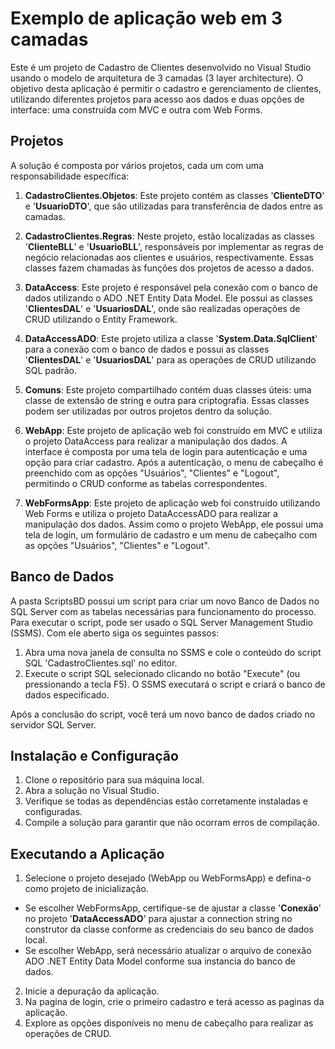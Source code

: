 # Exemplo de aplicação web em 3 camadas

Este é um projeto de Cadastro de Clientes desenvolvido no Visual Studio usando o modelo de arquitetura de 3 camadas (3 layer architecture). O objetivo desta aplicação é permitir o cadastro e gerenciamento de clientes, utilizando diferentes projetos para acesso aos dados e duas opções de interface: uma construída com MVC e outra com Web Forms.

## Projetos

A solução é composta por vários projetos, cada um com uma responsabilidade específica:

1. **CadastroClientes.Objetos**: Este projeto contém as classes '**ClienteDTO**' e '**UsuarioDTO**', que são utilizadas para transferência de dados entre as camadas.

2. **CadastroClientes.Regras**: Neste projeto, estão localizadas as classes '**ClienteBLL**' e '**UsuarioBLL**', responsáveis por implementar as regras de negócio relacionadas aos clientes e usuários, respectivamente. Essas classes fazem chamadas às funções dos projetos de acesso a dados.

3. **DataAccess**: Este projeto é responsável pela conexão com o banco de dados utilizando o ADO .NET Entity Data Model. Ele possui as classes '**ClientesDAL**' e '**UsuariosDAL**', onde são realizadas operações de CRUD utilizando o Entity Framework.

4. **DataAccessADO**: Este projeto utiliza a classe '**System.Data.SqlClient**' para a conexão com o banco de dados e possui as classes '**ClientesDAL**' e '**UsuariosDAL**' para as operações de CRUD utilizando SQL padrão.

5. **Comuns**: Este projeto compartilhado contém duas classes úteis: uma classe de extensão de string e outra para criptografia. Essas classes podem ser utilizadas por outros projetos dentro da solução.

6. **WebApp**: Este projeto de aplicação web foi construído em MVC e utiliza o projeto DataAccess para realizar a manipulação dos dados. A interface é composta por uma tela de login para autenticação e uma opção para criar cadastro. Após a autenticação, o menu de cabeçalho é preenchido com as opções "Usuários", "Clientes" e "Logout", permitindo o CRUD conforme as tabelas correspondentes.

7. **WebFormsApp**: Este projeto de aplicação web foi construído utilizando Web Forms e utiliza o projeto DataAccessADO para realizar a manipulação dos dados. Assim como o projeto WebApp, ele possui uma tela de login, um formulário de cadastro e um menu de cabeçalho com as opções "Usuários", "Clientes" e "Logout".

## Banco de Dados

A pasta ScriptsBD possui um script para criar um novo Banco de Dados no SQL Server com as tabelas necessárias para funcionamento do processo. Para executar o script, pode ser usado o SQL Server Management Studio (SSMS). Com ele aberto siga os seguintes passos:

1. Abra uma nova janela de consulta no SSMS e cole o conteúdo do script SQL 'CadastroClientes.sql' no editor.
2. Execute o script SQL selecionado clicando no botão "Execute" (ou pressionando a tecla F5). O SSMS executará o script e criará o banco de dados especificado.

Após a conclusão do script, você terá um novo banco de dados criado no servidor SQL Server.

## Instalação e Configuração

1. Clone o repositório para sua máquina local.
2. Abra a solução no Visual Studio.
3. Verifique se todas as dependências estão corretamente instaladas e configuradas.
4. Compile a solução para garantir que não ocorram erros de compilação.

## Executando a Aplicação

1. Selecione o projeto desejado (WebApp ou WebFormsApp) e defina-o como projeto de inicialização. 
 - Se escolher WebFormsApp, certifique-se de ajustar a classe '**Conexão**' no projeto '**DataAccessADO**' para ajustar a connection string no construtor da classe conforme as credenciais do seu banco de dados local.
 - Se escolher WebApp, será necessário atualizar o arquivo de conexão ADO .NET Entity Data Model conforme sua instancia do banco de dados.
2. Inicie a depuração da aplicação.
3. Na pagina de login, crie o primeiro cadastro e terá acesso as paginas da aplicação.
4. Explore as opções disponíveis no menu de cabeçalho para realizar as operações de CRUD.